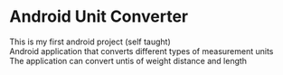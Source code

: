# Android Unit Converter
This is my first android project (self taught)<br/>
Android application that converts different types of measurement units <br />
The application can convert untis of weight distance and length
